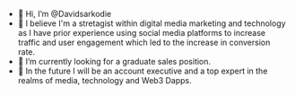 - 👋 Hi, I’m @Davidsarkodie
- 👀 I believe I'm a stretagist within digital media marketing and technology as I have prior experience using social media platforms to increase traffic and user engagement which led to the increase in conversion rate.
- 🌱 I’m currently looking for a graduate sales position.
- 💞️ In the future I will be an account executive and a top expert in the realms of media, technology and Web3 Dapps.

<!---
Davidsarkodie/Davidsarkodie is a ✨ special ✨ repository because its `README.md` (this file) appears on your GitHub profile.
You can click the Preview link to take a look at your changes.
--->
